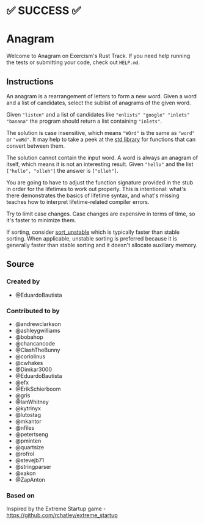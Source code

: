 # :white_check_mark: SUCCESS :white_check_mark:

# Anagram

Welcome to Anagram on Exercism's Rust Track.
If you need help running the tests or submitting your code, check out `HELP.md`.

## Instructions

An anagram is a rearrangement of letters to form a new word.
Given a word and a list of candidates, select the sublist of anagrams of the given word.

Given `"listen"` and a list of candidates like `"enlists" "google"
"inlets" "banana"` the program should return a list containing
`"inlets"`.

The solution is case insensitive, which means `"WOrd"` is the same as `"word"` or `"woRd"`. It may help to take a peek at the [std library](https://doc.rust-lang.org/std/primitive.char.html) for functions that can convert between them.

The solution cannot contain the input word. A word is always an anagram of itself, which means it is not an interesting result. Given `"hello"` and the list `["hello", "olleh"]` the answer is `["olleh"]`.

You are going to have to adjust the function signature provided in the stub in order for the lifetimes to work out properly. This is intentional: what's there demonstrates the basics of lifetime syntax, and what's missing teaches how to interpret lifetime-related compiler errors.

Try to limit case changes. Case changes are expensive in terms of time, so it's faster to minimize them.

If sorting, consider [sort_unstable](https://doc.rust-lang.org/std/primitive.slice.html#method.sort_unstable) which is typically faster than stable sorting. When applicable, unstable sorting is preferred because it is generally faster than stable sorting and it doesn't allocate auxiliary memory.

## Source

### Created by

- @EduardoBautista

### Contributed to by

- @andrewclarkson
- @ashleygwilliams
- @bobahop
- @chancancode
- @ClashTheBunny
- @coriolinus
- @cwhakes
- @Dimkar3000
- @EduardoBautista
- @efx
- @ErikSchierboom
- @gris
- @IanWhitney
- @kytrinyx
- @lutostag
- @mkantor
- @nfiles
- @petertseng
- @pminten
- @quartsize
- @rofrol
- @stevejb71
- @stringparser
- @xakon
- @ZapAnton

### Based on

Inspired by the Extreme Startup game - https://github.com/rchatley/extreme_startup
